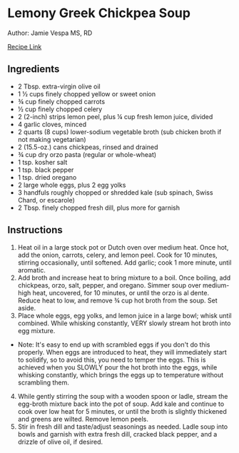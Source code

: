 # Lemony Greek Chickpea Soup

Author: Jamie Vespa MS, RD

[Recipe Link](https://dishingouthealth.com/wprm_print/18075)

## Ingredients
- 2 Tbsp. extra-virgin olive oil
- 1 ½ cups finely chopped yellow or sweet onion
- ¾ cup finely chopped carrots
- ½ cup finely chopped celery
- 2 (2-inch) strips lemon peel, plus ¼ cup fresh lemon juice, divided
- 4 garlic cloves, minced
- 2 quarts (8 cups) lower-sodium vegetable broth (sub chicken broth if not making vegetarian)
- 2 (15.5-oz.) cans chickpeas, rinsed and drained
- ¾ cup dry orzo pasta (regular or whole-wheat)
- 1 tsp. kosher salt
- 1 tsp. black pepper
- 1 tsp. dried oregano
- 2 large whole eggs, plus 2 egg yolks
- 3 handfuls roughly chopped or shredded kale (sub spinach, Swiss Chard, or escarole)
- 2 Tbsp. finely chopped fresh dill, plus more for garnish


## Instructions
1. Heat oil in a large stock pot or Dutch oven over medium heat. Once hot, add the onion, carrots, celery, and lemon peel. Cook for 10 minutes, stirring occasionally, until softened. Add garlic; cook 1 more minute, until aromatic.
2. Add broth and increase heat to bring mixture to a boil. Once boiling, add chickpeas, orzo, salt, pepper, and oregano. Simmer soup over medium-high heat, uncovered, for 10 minutes, or until the orzo is al dente. Reduce heat to low, and remove ¾ cup hot broth from the soup. Set aside.
3. Place whole eggs, egg yolks, and lemon juice in a large bowl; whisk until combined. While whisking constantly, VERY slowly stream hot broth into egg mixture.
- Note: It's easy to end up with scrambled eggs if you don't do this properly. When eggs are introduced to heat, they will immediately start to solidify, so to avoid this, you need to temper the eggs. This is achieved when you SLOWLY pour the hot broth into the eggs, while whisking constantly, which brings the eggs up to temperature without scrambling them.
4. While gently stirring the soup with a wooden spoon or ladle, stream the egg-broth mixture back into the pot of soup. Add kale and continue to cook over low heat for 5 minutes, or until the broth is slightly thickened and greens are wilted. Remove lemon peels.
5. Stir in fresh dill and taste/adjust seasonings as needed. Ladle soup into bowls and garnish with extra fresh dill, cracked black pepper, and a drizzle of olive oil, if desired.